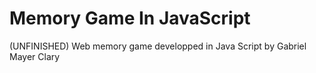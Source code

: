 # Memory Game In JavaScript
 (UNFINISHED) Web memory game developped in Java Script by Gabriel Mayer Clary
